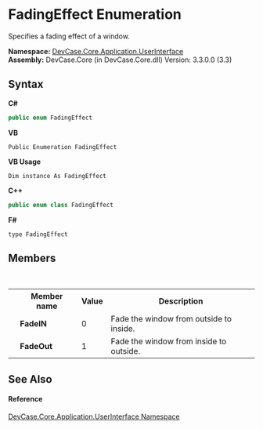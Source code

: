 # FadingEffect Enumeration
 

Specifies a fading effect of a window.

**Namespace:**&nbsp;<a href="N_DevCase_Core_Application_UserInterface">DevCase.Core.Application.UserInterface</a><br />**Assembly:**&nbsp;DevCase.Core (in DevCase.Core.dll) Version: 3.3.0.0 (3.3)

## Syntax

**C#**<br />
``` C#
public enum FadingEffect
```

**VB**<br />
``` VB
Public Enumeration FadingEffect
```

**VB Usage**<br />
``` VB Usage
Dim instance As FadingEffect
```

**C++**<br />
``` C++
public enum class FadingEffect
```

**F#**<br />
``` F#
type FadingEffect
```


## Members
&nbsp;<table><tr><th></th><th>Member name</th><th>Value</th><th>Description</th></tr><tr><td /><td target="F:DevCase.Core.Application.UserInterface.FadingEffect.FadeIN">**FadeIN**</td><td>0</td><td>Fade the window from outside to inside.</td></tr><tr><td /><td target="F:DevCase.Core.Application.UserInterface.FadingEffect.FadeOut">**FadeOut**</td><td>1</td><td>Fade the window from inside to outside.</td></tr></table>

## See Also


#### Reference
<a href="N_DevCase_Core_Application_UserInterface">DevCase.Core.Application.UserInterface Namespace</a><br />